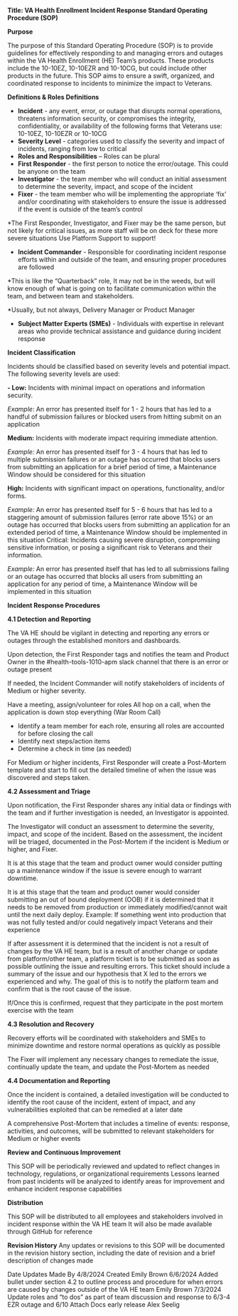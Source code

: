 **Title: VA Health Enrollment Incident Response Standard Operating Procedure (SOP)**

**Purpose**

The purpose of this Standard Operating Procedure (SOP) is to provide guidelines for effectively responding to and managing errors and outages within the VA Health Enrollment (HE) Team’s products. These products include the 10-10EZ,  10-10EZR and 10-10CG, but could include other products in the future. This SOP aims to ensure a swift, organized, and coordinated response to incidents to minimize the impact to Veterans.


**Definitions & Roles
Definitions**

- **Incident** - any event, error, or outage that disrupts normal operations, threatens information security, or compromises the integrity, confidentiality, or availability of the following forms that Veterans use: 10-10EZ,  10-10EZR or 10-10CG
- **Severity Level** - categories used to classify the severity and impact of incidents, ranging from low to critical
- **Roles and Responsibilities** – Roles can be plural
- **First Responder** - the first person to notice the error/outage. This could be anyone on the team
- **Investigator** - the team member who will conduct an initial assessment to determine the severity, impact, and scope of the incident
- **Fixer** - the team member who will be implementing the appropriate ‘fix’ and/or coordinating with stakeholders to ensure the issue is addressed if the event is outside of the team’s control

*The First Responder, Investigator, and Fixer may be the same person, but not likely for critical issues, as more staff will be on deck for these more severe situations
Use Platform Support to support!

- **Incident Commander** - Responsible for coordinating incident response efforts within and outside of the team, and ensuring proper procedures are followed

*This is like the “Quarterback” role, It may not be in the weeds, but will know enough of what is going on to facilitate communication within the team, and between team and stakeholders.

*Usually, but not always, Delivery Manager or Product Manager

- **Subject Matter Experts (SMEs)** - Individuals with expertise in relevant areas who provide technical assistance and guidance during incident response




**Incident Classification**

Incidents should be classified based on severity levels and potential impact. The following severity levels are used:

**- Low:** Incidents with minimal impact on operations and information security.

*Example*: An error has presented itself for 1 - 2 hours that has led to a handful of submission failures or blocked users from hitting submit on an application

**Medium:** Incidents with moderate impact requiring immediate attention.

*Example:* An error has presented itself for 3 - 4 hours that has led to multiple submission failures or an outage has occurred that blocks users from submitting an application for a brief period of time, a Maintenance Window should be considered for this situation

**High:** Incidents with significant impact on operations, functionality, and/or forms.

*Example:* An error has presented itself for 5 - 6 hours that has led to a staggering amount of submission failures (error rate above 15%) or an outage has occurred that blocks users from submitting an application for an extended period of time, a Maintenance Window should be implemented in this situation
Critical: Incidents causing severe disruption, compromising sensitive information, or posing a significant risk to Veterans and their information.

*Example:* An error has presented itself that has led to all submissions failing or an outage has occurred that blocks all users from submitting an application for any period of time, a Maintenance Window will be implemented in this situation


**Incident Response Procedures**  

**4.1 Detection and Reporting**

The VA HE should be vigilant in detecting and reporting any errors or outages through the established monitors and dashboards.

Upon detection, the First Responder tags and notifies the team and Product Owner in the #health-tools-1010-apm slack channel that there is an error or outage present

If needed, the Incident Commander will notify stakeholders of incidents of Medium or higher severity.

Have a meeting, assign/volunteer for roles
All hop on a call, when the application is down stop everything (War Room Call)
- Identify a team member for each role, ensuring all roles are accounted for before closing the call
- Identify next steps/action items 
- Determine a check in time (as needed)

For Medium or higher incidents, First Responder will create a Post-Mortem template and start to fill out the detailed timeline of when the issue was discovered and steps taken.


**4.2 Assessment and Triage**

Upon notification, the First Responder shares any initial data or findings with the team and if further investigation is needed, an Investigator is appointed.

The Investigator will conduct an assessment to determine the severity, impact, and scope of the incident. Based on the assessment, the incident will be triaged, documented in the Post-Mortem if the incident is Medium or higher, and Fixer.

It is at this stage that the team and product owner would consider putting up a maintenance window if the issue is severe enough to warrant downtime.

It is at this stage that the team and product owner would consider submitting an out of bound deployment (OOB) if it is determined that it needs to be removed from production or immediately modified/cannot wait until the next daily deploy. Example: If something went into production that was not fully tested and/or could negatively impact Veterans and their experience

If after assessment it is determined that the incident is not a result of changes by the VA HE team, but is a result of another change or update from platform/other team, a platform ticket is to be submitted as soon as possible outlining the issue and resulting errors. This ticket should include a summary of the issue and our hypothesis that X led to the errors we experienced and why. The goal of this is to notify the platform team and confirm that is the root cause of the issue.

If/Once this is confirmed, request that they participate in the post mortem exercise with the team

**4.3 Resolution and Recovery**

Recovery efforts will be coordinated with stakeholders and SMEs to minimize downtime and restore normal operations as quickly as possible

The Fixer will implement any necessary changes to remediate the issue, continually update the team, and update the Post-Mortem as needed

**4.4 Documentation and Reporting**

Once the incident is contained, a detailed investigation will be conducted to identify the root cause of the incident, extent of impact, and any vulnerabilities exploited that can be remedied at a later date

A comprehensive Post-Mortem that includes a timeline of events: response, activities, and outcomes, will be submitted to relevant stakeholders for Medium or higher events


**Review and Continuous Improvement**

This SOP will be periodically reviewed and updated to reflect changes in technology, regulations, or organizational requirements
Lessons learned from past incidents will be analyzed to identify areas for improvement and enhance incident response capabilities


**Distribution**

This SOP will be distributed to all employees and stakeholders involved in incident response within the VA HE team
It will also be made available through GitHub for reference



**Revision History**
Any updates or revisions to this SOP will be documented in the revision history section, including the date of revision and a brief description of changes made


Date
Updates
Made By
4/8/2024
Created
Emily Brown
6/6/2024
Added bullet under section 4.2 to outline process and procedure for when errors are caused by changes outside of the VA HE team
Emily Brown
7/3/2024
Update roles and “to dos” as part of team discussion and response to 6/3-4 EZR outage and 6/10 Attach Docs early release
Alex Seelig




